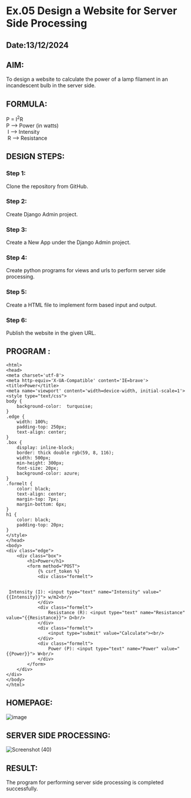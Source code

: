 # Ex.05 Design a Website for Server Side Processing
## Date:13/12/2024

## AIM:
 To design a website to calculate the power of a lamp filament in an incandescent bulb in the server side. 


## FORMULA:
P = I<sup>2</sup>R
<br> P --> Power (in watts)
<br> I --> Intensity
<br> R --> Resistance

## DESIGN STEPS:

### Step 1:
Clone the repository from GitHub.

### Step 2:
Create Django Admin project.

### Step 3:
Create a New App under the Django Admin project.

### Step 4:
Create python programs for views and urls to perform server side processing.

### Step 5:
Create a HTML file to implement form based input and output.

### Step 6:
Publish the website in the given URL.

## PROGRAM :
```
<html>
<head>
<meta charset='utf-8'>
<meta http-equiv='X-UA-Compatible' content='IE=brave'>
<title>Power</title>
<meta name='viewport' content='width=device-width, initial-scale=1'>
<style type="text/css">
body {
    background-color:  turquoise;
}
.edge {
    width: 100%;
    padding-top: 250px;
    text-align: center;
}
.box {
    display: inline-block;
    border: thick double rgb(59, 8, 116);
    width: 500px;
    min-height: 300px;
    font-size: 20px;
    background-color: azure;
}
.formelt {
    color: black;
    text-align: center;
    margin-top: 7px;
    margin-bottom: 6px;
}
h1 {
    color: black;
    padding-top: 20px;
}
</style>
</head>
<body>
<div class="edge">
    <div class="box">
        <h1>Power</h1>
        <form method="POST">
            {% csrf_token %}
            <div class="formelt">


 Intensity (I): <input type="text" name="Intensity" value="{{Intensity}}"> w/m2<br/>
            </div>
            <div class="formelt">
                Resistance (R): <input type="text" name="Resistance" value="{{Resistance}}"> Ω<br/>
            </div>
            <div class="formelt">
                <input type="submit" value="Calculate"><br/>
            </div>
            <div class="formelt">
                Power (P): <input type="text" name="Power" value="{{Power}}"> W<br/>
            </div>
        </form>
    </div>
</div>
</body>
</html>

```


## HOMEPAGE:
![image](https://github.com/user-attachments/assets/1eb173be-2846-430f-a127-e3f5b37600a3)



## SERVER SIDE PROCESSING:
![Screenshot (40)](https://github.com/user-attachments/assets/d4e5442a-0e4e-4f6b-8785-869231ebdb2a)

## RESULT:
The program for performing server side processing is completed successfully.
